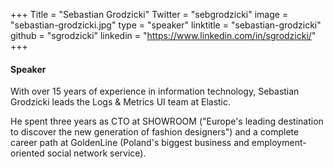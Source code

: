 +++
Title = "Sebastian Grodzicki"
Twitter = "sebgrodzicki"
image = "sebastian-grodzicki.jpg"
type = "speaker"
linktitle = "sebastian-grodzicki"
github = "sgrodzicki"
linkedin = "https://www.linkedin.com/in/sgrodzicki/"
+++

#### Speaker
With over 15 years of experience in information technology, Sebastian Grodzicki leads the Logs & Metrics UI team at Elastic.

He spent three years as CTO at SHOWROOM ("Europe's leading destination to discover the new generation of fashion designers") and a complete career path at GoldenLine (Poland's biggest business and employment-oriented social network service).
